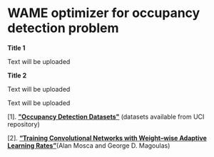 # WAME optimizer for occupancy detection problem
<p><b>Title 1</b></p> 
<p>Text will be uploaded</p>
<p><b>Title 2</b></p> 
<p>Text will be uploaded</p>
<p>Text will be uploaded</b>
<p>[1]. <a href="http://archive.ics.uci.edu/ml/datasets/Occupancy+Detection+"><b>"Occupancy Detection Datasets"</b></a> (datasets available from UCI repository)</b>
<p>[2]. <a href="https://www.elen.ucl.ac.be/Proceedings/esann/esannpdf/es2017-50.pdf"><b>“Training Convolutional Networks with Weight–wise Adaptive Learning Rates”</b></a>(Alan Mosca and George D. Magoulas)</b>
